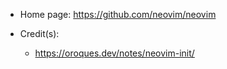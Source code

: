 - Home page: https://github.com/neovim/neovim

- Credit(s):
  - https://oroques.dev/notes/neovim-init/
